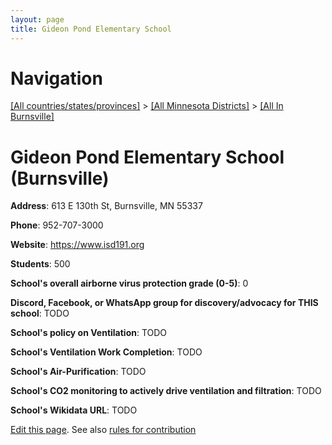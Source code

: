 ```yaml
---
layout: page
title: Gideon Pond Elementary School
---
```

# Navigation

[[All countries/states/provinces]](../../..) > [[All Minnesota Districts]](../..) > [[All In Burnsville]](..)

# Gideon Pond Elementary School (Burnsville)

**Address**: 613 E 130th St, Burnsville, MN 55337

**Phone**: 952-707-3000

**Website**: <https://www.isd191.org>

**Students**: 500

**School's overall airborne virus protection grade (0-5)**: 0

**Discord, Facebook, or WhatsApp group for discovery/advocacy for THIS school**: TODO

**School's policy on Ventilation**: TODO

**School's Ventilation Work Completion**: TODO

**School's Air-Purification**: TODO

**School's CO2 monitoring to actively drive ventilation and filtration**: TODO

**School's Wikidata URL**: TODO


[Edit this page](https://github.com/ventilate-schools/MN/edit/main/./Burnsville/Gideon_Pond_Elementary_School.md). See also [rules for contribution](../../../contribution-rules/)